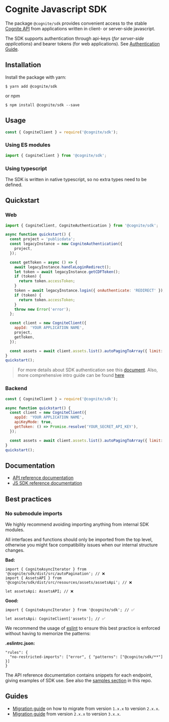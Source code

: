 # Cognite Javascript SDK

The package `@cognite/sdk` provides convenient access to the stable [Cognite API](https://doc.cognitedata.com/dev/)
from applications written in client- or server-side javascript.

The SDK supports authentication through api-keys (_for server-side applications_) and bearer tokens (for web applications).
See [Authentication Guide](https://github.com/cognitedata/cognite-sdk-js/blob/v1/guides/authentication.md).

## Installation

Install the package with yarn:

```
$ yarn add @cognite/sdk
```

or npm

```
$ npm install @cognite/sdk --save
```

## Usage

```js
const { CogniteClient } = require('@cognite/sdk');
```

### Using ES modules

```js
import { CogniteClient } from '@cognite/sdk';
```

### Using typescript

The SDK is written in native typescript, so no extra types need to be defined.

## Quickstart

### Web

```js
import { CogniteClient, CogniteAuthentication } from '@cognite/sdk';

async function quickstart() {
  const project = 'publicdata';
  const legacyInstance = new CogniteAuthentication({
    project,
  });

  const getToken = async () => {
    await legacyInstance.handleLoginRedirect();
    let token = await legacyInstance.getCDFToken();
    if (token) {
      return token.accessToken;
    }
    token = await legacyInstance.login({ onAuthenticate: 'REDIRECT' });
    if (token) {
      return token.accessToken;
    }
    throw new Error('error');
  };

  const client = new CogniteClient({
    appId: 'YOUR APPLICATION NAME',
    project,
    getToken,
  });

  const assets = await client.assets.list().autoPagingToArray({ limit: 100 });
}
quickstart();
```

> For more details about SDK authentication see this [document](https://github.com/cognitedata/cognite-sdk-js/blob/master/guides/authentication.md).
> Also, more comprehensive intro guide can be found [here](https://docs.cognite.com/dev/guides/sdk/js/)

### Backend

```js
const { CogniteClient } = require('@cognite/sdk');

async function quickstart() {
  const client = new CogniteClient({
    appId: 'YOUR APPLICATION NAME',
    apiKeyMode: true,
    getToken: () => Promise.resolve('YOUR_SECRET_API_KEY'),
  });

  const assets = await client.assets.list().autoPagingToArray({ limit: 100 });
}
quickstart();
```

## Documentation

- [API reference documentation](https://doc.cognitedata.com/api/v1)
- [JS SDK reference documentation](https://cognitedata.github.io/cognite-sdk-js/classes/cogniteclient.html)

## Best practices

### No submodule imports

We highly recommend avoiding importing anything from internal SDK modules.

All interfaces and functions should only be imported from the top level, otherwise you might face compatibility issues when our internal structure changes.

**Bad:**

```
import { CogniteAsyncIterator } from '@cognite/sdk/dist/src/autoPagination'; // ❌
import { AssetsAPI } from '@cognite/sdk/dist/src/resources/assets/assetsApi'; // ❌

let assetsApi: AssetsAPI; // ❌
```

**Good:**

```
import { CogniteAsyncIterator } from '@cognite/sdk'; // ✅

let assetsApi: CogniteClient['assets']; // ✅
```

We recommend the usage of [eslint](https://eslint.org/docs/rules/no-restricted-imports) to ensure this best practice is enforced without having to memorize the patterns:

**.eslintrc.json:**

```
"rules": {
  "no-restricted-imports": ["error", { "patterns": ["@cognite/sdk/**"] }]
}
```

The API reference documentation contains snippets for each endpoint,
giving examples of SDK use. See also the [samples section](https://github.com/cognitedata/cognite-sdk-js#samples) in this repo.

## Guides

- [Migration guide](https://github.com/cognitedata/cognite-sdk-js/blob/master/guides/MIGRATION_GUIDE_1xx_2xx.md)
  on how to migrate from version `1.x.x` to version `2.x.x`.
- [Migration guide](https://github.com/cognitedata/cognite-sdk-js/blob/master/guides/MIGRATION_GUIDE_2xx_3xx.md) from version `2.x.x` to version `3.x.x`.
